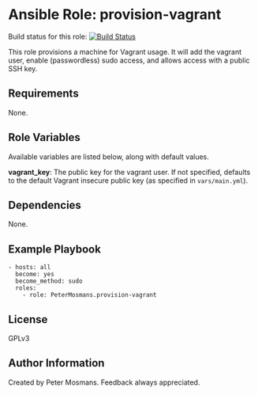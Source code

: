 Ansible Role: provision-vagrant
===================


Build status for this role: [![Build Status](https://travis-ci.org/PeterMosmans/ansible-role-provision-vagrant.svg)](https://travis-ci.org/PeterMosmans/ansible-role-provision-vagrant)


This role provisions a machine for Vagrant usage. It will add the vagrant user, enable (passwordless) sudo access, and allows access with a public SSH key.


Requirements
------------

None.

Role Variables
--------------

Available variables are listed below, along with default values.

**vagrant_key**: The public key for the vagrant user. If not specified, defaults to the default Vagrant insecure public key (as specified in `vars/main.yml`).


Dependencies
------------

None.

Example Playbook
----------------

```
- hosts: all
  become: yes
  become_method: sudo
  roles:
    - role: PeterMosmans.provision-vagrant
```



License
-------

GPLv3

Author Information
------------------

Created by Peter Mosmans. Feedback always appreciated.
